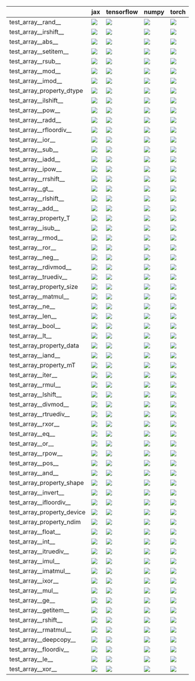 |                            | jax                                                                                                                                                                                    | tensorflow                                                                                                                                                                             | numpy                                                                                                                                                                                  | torch                                                                                                                                                                                  |
|:---------------------------|:---------------------------------------------------------------------------------------------------------------------------------------------------------------------------------------|:---------------------------------------------------------------------------------------------------------------------------------------------------------------------------------------|:---------------------------------------------------------------------------------------------------------------------------------------------------------------------------------------|:---------------------------------------------------------------------------------------------------------------------------------------------------------------------------------------|
| test_array__rand__         | <a href="https://github.com/unifyai/ivy/actions/runs/4001787575/jobs/6868383060" rel="noopener noreferrer" target="_blank"><img src=https://img.shields.io/badge/-success-success></a> | <a href="https://github.com/unifyai/ivy/actions/runs/4001787575/jobs/6868383060" rel="noopener noreferrer" target="_blank"><img src=https://img.shields.io/badge/-success-success></a> | <a href="https://github.com/unifyai/ivy/actions/runs/4001787575/jobs/6868383060" rel="noopener noreferrer" target="_blank"><img src=https://img.shields.io/badge/-success-success></a> | <a href="https://github.com/unifyai/ivy/actions/runs/4001787575/jobs/6868383060" rel="noopener noreferrer" target="_blank"><img src=https://img.shields.io/badge/-success-success></a> |
| test_array__irshift__      | <a href="https://github.com/unifyai/ivy/actions/runs/4001368568/jobs/6867526599" rel="noopener noreferrer" target="_blank"><img src=https://img.shields.io/badge/-success-success></a> | <a href="https://github.com/unifyai/ivy/actions/runs/4001368568/jobs/6867526599" rel="noopener noreferrer" target="_blank"><img src=https://img.shields.io/badge/-success-success></a> | <a href="https://github.com/unifyai/ivy/actions/runs/4001368568/jobs/6867526599" rel="noopener noreferrer" target="_blank"><img src=https://img.shields.io/badge/-success-success></a> | <a href="https://github.com/unifyai/ivy/actions/runs/4001368568/jobs/6867526599" rel="noopener noreferrer" target="_blank"><img src=https://img.shields.io/badge/-success-success></a> |
| test_array__abs__          | <a href="https://github.com/unifyai/ivy/actions/runs/4001368568/jobs/6867526599" rel="noopener noreferrer" target="_blank"><img src=https://img.shields.io/badge/-success-success></a> | <a href="https://github.com/unifyai/ivy/actions/runs/4001368568/jobs/6867526599" rel="noopener noreferrer" target="_blank"><img src=https://img.shields.io/badge/-success-success></a> | <a href="https://github.com/unifyai/ivy/actions/runs/4001368568/jobs/6867526599" rel="noopener noreferrer" target="_blank"><img src=https://img.shields.io/badge/-success-success></a> | <a href="https://github.com/unifyai/ivy/actions/runs/4064427819/jobs/6997868596" rel="noopener noreferrer" target="_blank"><img src=https://img.shields.io/badge/-success-success></a> |
| test_array__setitem__      | <a href="https://github.com/unifyai/ivy/actions/runs/4082329735/jobs/7036591704" rel="noopener noreferrer" target="_blank"><img src=https://img.shields.io/badge/-success-success></a> | <a href="https://github.com/unifyai/ivy/actions/runs/4001787575/jobs/6868383060" rel="noopener noreferrer" target="_blank"><img src=https://img.shields.io/badge/-success-success></a> | <a href="https://github.com/unifyai/ivy/actions/runs/4001787575/jobs/6868383060" rel="noopener noreferrer" target="_blank"><img src=https://img.shields.io/badge/-success-success></a> | <a href="null" rel="noopener noreferrer" target="_blank"><img src=https://img.shields.io/badge/-success-success></a>                                                                   |
| test_array__rsub__         | <a href="https://github.com/unifyai/ivy/actions/runs/4001787575/jobs/6868383060" rel="noopener noreferrer" target="_blank"><img src=https://img.shields.io/badge/-success-success></a> | <a href="https://github.com/unifyai/ivy/actions/runs/4064427819/jobs/6997864747" rel="noopener noreferrer" target="_blank"><img src=https://img.shields.io/badge/-success-success></a> | <a href="https://github.com/unifyai/ivy/actions/runs/4064427819/jobs/6997886765" rel="noopener noreferrer" target="_blank"><img src=https://img.shields.io/badge/-success-success></a> | <a href="https://github.com/unifyai/ivy/actions/runs/4001787575/jobs/6868383060" rel="noopener noreferrer" target="_blank"><img src=https://img.shields.io/badge/-success-success></a> |
| test_array__mod__          | <a href="https://github.com/unifyai/ivy/actions/runs/4001787575/jobs/6868383060" rel="noopener noreferrer" target="_blank"><img src=https://img.shields.io/badge/-success-success></a> | <a href="https://github.com/unifyai/ivy/actions/runs/4001787575/jobs/6868383060" rel="noopener noreferrer" target="_blank"><img src=https://img.shields.io/badge/-success-success></a> | <a href="https://github.com/unifyai/ivy/actions/runs/4001787575/jobs/6868383060" rel="noopener noreferrer" target="_blank"><img src=https://img.shields.io/badge/-success-success></a> | <a href="https://github.com/unifyai/ivy/actions/runs/4001787575/jobs/6868383060" rel="noopener noreferrer" target="_blank"><img src=https://img.shields.io/badge/-success-success></a> |
| test_array__imod__         | <a href="https://github.com/unifyai/ivy/actions/runs/4001368568/jobs/6867526599" rel="noopener noreferrer" target="_blank"><img src=https://img.shields.io/badge/-success-success></a> | <a href="https://github.com/unifyai/ivy/actions/runs/4001368568/jobs/6867526599" rel="noopener noreferrer" target="_blank"><img src=https://img.shields.io/badge/-success-success></a> | <a href="https://github.com/unifyai/ivy/actions/runs/4001368568/jobs/6867526599" rel="noopener noreferrer" target="_blank"><img src=https://img.shields.io/badge/-success-success></a> | <a href="https://github.com/unifyai/ivy/actions/runs/4001368568/jobs/6867526599" rel="noopener noreferrer" target="_blank"><img src=https://img.shields.io/badge/-success-success></a> |
| test_array_property_dtype  | <a href="https://github.com/unifyai/ivy/actions/runs/4001787575/jobs/6868383060" rel="noopener noreferrer" target="_blank"><img src=https://img.shields.io/badge/-success-success></a> | <a href="https://github.com/unifyai/ivy/actions/runs/4001787575/jobs/6868383060" rel="noopener noreferrer" target="_blank"><img src=https://img.shields.io/badge/-success-success></a> | <a href="https://github.com/unifyai/ivy/actions/runs/4001787575/jobs/6868383060" rel="noopener noreferrer" target="_blank"><img src=https://img.shields.io/badge/-success-success></a> | <a href="https://github.com/unifyai/ivy/actions/runs/4001787575/jobs/6868383060" rel="noopener noreferrer" target="_blank"><img src=https://img.shields.io/badge/-success-success></a> |
| test_array__ilshift__      | <a href="https://github.com/unifyai/ivy/actions/runs/4001368568/jobs/6867526599" rel="noopener noreferrer" target="_blank"><img src=https://img.shields.io/badge/-success-success></a> | <a href="https://github.com/unifyai/ivy/actions/runs/4064427819/jobs/6997886765" rel="noopener noreferrer" target="_blank"><img src=https://img.shields.io/badge/-success-success></a> | <a href="https://github.com/unifyai/ivy/actions/runs/4001368568/jobs/6867526599" rel="noopener noreferrer" target="_blank"><img src=https://img.shields.io/badge/-success-success></a> | <a href="https://github.com/unifyai/ivy/actions/runs/4001368568/jobs/6867526599" rel="noopener noreferrer" target="_blank"><img src=https://img.shields.io/badge/-success-success></a> |
| test_array__pow__          | <a href="https://github.com/unifyai/ivy/actions/runs/4001787575/jobs/6868383060" rel="noopener noreferrer" target="_blank"><img src=https://img.shields.io/badge/-success-success></a> | <a href="https://github.com/unifyai/ivy/actions/runs/4001787575/jobs/6868383060" rel="noopener noreferrer" target="_blank"><img src=https://img.shields.io/badge/-success-success></a> | <a href="https://github.com/unifyai/ivy/actions/runs/4001787575/jobs/6868383060" rel="noopener noreferrer" target="_blank"><img src=https://img.shields.io/badge/-success-success></a> | <a href="https://github.com/unifyai/ivy/actions/runs/4001787575/jobs/6868383060" rel="noopener noreferrer" target="_blank"><img src=https://img.shields.io/badge/-success-success></a> |
| test_array__radd__         | <a href="https://github.com/unifyai/ivy/actions/runs/4001787575/jobs/6868383060" rel="noopener noreferrer" target="_blank"><img src=https://img.shields.io/badge/-success-success></a> | <a href="https://github.com/unifyai/ivy/actions/runs/4001787575/jobs/6868383060" rel="noopener noreferrer" target="_blank"><img src=https://img.shields.io/badge/-success-success></a> | <a href="https://github.com/unifyai/ivy/actions/runs/4001787575/jobs/6868383060" rel="noopener noreferrer" target="_blank"><img src=https://img.shields.io/badge/-success-success></a> | <a href="https://github.com/unifyai/ivy/actions/runs/4064427819/jobs/6997875474" rel="noopener noreferrer" target="_blank"><img src=https://img.shields.io/badge/-success-success></a> |
| test_array__rfloordiv__    | <a href="https://github.com/unifyai/ivy/actions/runs/4001787575/jobs/6868383060" rel="noopener noreferrer" target="_blank"><img src=https://img.shields.io/badge/-success-success></a> | <a href="https://github.com/unifyai/ivy/actions/runs/4001787575/jobs/6868383060" rel="noopener noreferrer" target="_blank"><img src=https://img.shields.io/badge/-success-success></a> | <a href="https://github.com/unifyai/ivy/actions/runs/4084921812/jobs/7042247634" rel="noopener noreferrer" target="_blank"><img src=https://img.shields.io/badge/-success-success></a> | <a href="https://github.com/unifyai/ivy/actions/runs/4001787575/jobs/6868383060" rel="noopener noreferrer" target="_blank"><img src=https://img.shields.io/badge/-success-success></a> |
| test_array__ior__          | <a href="https://github.com/unifyai/ivy/actions/runs/4001368568/jobs/6867526599" rel="noopener noreferrer" target="_blank"><img src=https://img.shields.io/badge/-success-success></a> | <a href="https://github.com/unifyai/ivy/actions/runs/4001368568/jobs/6867526599" rel="noopener noreferrer" target="_blank"><img src=https://img.shields.io/badge/-success-success></a> | <a href="https://github.com/unifyai/ivy/actions/runs/4001368568/jobs/6867526599" rel="noopener noreferrer" target="_blank"><img src=https://img.shields.io/badge/-success-success></a> | <a href="https://github.com/unifyai/ivy/actions/runs/4001368568/jobs/6867526599" rel="noopener noreferrer" target="_blank"><img src=https://img.shields.io/badge/-success-success></a> |
| test_array__sub__          | <a href="https://github.com/unifyai/ivy/actions/runs/4001787575/jobs/6868383060" rel="noopener noreferrer" target="_blank"><img src=https://img.shields.io/badge/-success-success></a> | <a href="https://github.com/unifyai/ivy/actions/runs/4001787575/jobs/6868383060" rel="noopener noreferrer" target="_blank"><img src=https://img.shields.io/badge/-success-success></a> | <a href="https://github.com/unifyai/ivy/actions/runs/4001787575/jobs/6868383060" rel="noopener noreferrer" target="_blank"><img src=https://img.shields.io/badge/-success-success></a> | <a href="https://github.com/unifyai/ivy/actions/runs/4001787575/jobs/6868383060" rel="noopener noreferrer" target="_blank"><img src=https://img.shields.io/badge/-success-success></a> |
| test_array__iadd__         | <a href="https://github.com/unifyai/ivy/actions/runs/4001368568/jobs/6867526599" rel="noopener noreferrer" target="_blank"><img src=https://img.shields.io/badge/-success-success></a> | <a href="https://github.com/unifyai/ivy/actions/runs/4001368568/jobs/6867526599" rel="noopener noreferrer" target="_blank"><img src=https://img.shields.io/badge/-success-success></a> | <a href="https://github.com/unifyai/ivy/actions/runs/4064427819/jobs/6997887217" rel="noopener noreferrer" target="_blank"><img src=https://img.shields.io/badge/-success-success></a> | <a href="https://github.com/unifyai/ivy/actions/runs/4001368568/jobs/6867526599" rel="noopener noreferrer" target="_blank"><img src=https://img.shields.io/badge/-success-success></a> |
| test_array__ipow__         | <a href="https://github.com/unifyai/ivy/actions/runs/4001368568/jobs/6867526599" rel="noopener noreferrer" target="_blank"><img src=https://img.shields.io/badge/-success-success></a> | <a href="https://github.com/unifyai/ivy/actions/runs/4001368568/jobs/6867526599" rel="noopener noreferrer" target="_blank"><img src=https://img.shields.io/badge/-success-success></a> | <a href="https://github.com/unifyai/ivy/actions/runs/4001368568/jobs/6867526599" rel="noopener noreferrer" target="_blank"><img src=https://img.shields.io/badge/-success-success></a> | <a href="https://github.com/unifyai/ivy/actions/runs/4001368568/jobs/6867526599" rel="noopener noreferrer" target="_blank"><img src=https://img.shields.io/badge/-success-success></a> |
| test_array__rrshift__      | <a href="https://github.com/unifyai/ivy/actions/runs/4001787575/jobs/6868383060" rel="noopener noreferrer" target="_blank"><img src=https://img.shields.io/badge/-success-success></a> | <a href="https://github.com/unifyai/ivy/actions/runs/4001787575/jobs/6868383060" rel="noopener noreferrer" target="_blank"><img src=https://img.shields.io/badge/-success-success></a> | <a href="https://github.com/unifyai/ivy/actions/runs/4001787575/jobs/6868383060" rel="noopener noreferrer" target="_blank"><img src=https://img.shields.io/badge/-success-success></a> | <a href="https://github.com/unifyai/ivy/actions/runs/4001787575/jobs/6868383060" rel="noopener noreferrer" target="_blank"><img src=https://img.shields.io/badge/-success-success></a> |
| test_array__gt__           | <a href="https://github.com/unifyai/ivy/actions/runs/4001368568/jobs/6867526599" rel="noopener noreferrer" target="_blank"><img src=https://img.shields.io/badge/-success-success></a> | <a href="https://github.com/unifyai/ivy/actions/runs/4001368568/jobs/6867526599" rel="noopener noreferrer" target="_blank"><img src=https://img.shields.io/badge/-success-success></a> | <a href="https://github.com/unifyai/ivy/actions/runs/4001368568/jobs/6867526599" rel="noopener noreferrer" target="_blank"><img src=https://img.shields.io/badge/-success-success></a> | <a href="https://github.com/unifyai/ivy/actions/runs/4001368568/jobs/6867526599" rel="noopener noreferrer" target="_blank"><img src=https://img.shields.io/badge/-success-success></a> |
| test_array__rlshift__      | <a href="https://github.com/unifyai/ivy/actions/runs/4064427819/jobs/6997864747" rel="noopener noreferrer" target="_blank"><img src=https://img.shields.io/badge/-success-success></a> | <a href="https://github.com/unifyai/ivy/actions/runs/4001787575/jobs/6868383060" rel="noopener noreferrer" target="_blank"><img src=https://img.shields.io/badge/-success-success></a> | <a href="https://github.com/unifyai/ivy/actions/runs/4001787575/jobs/6868383060" rel="noopener noreferrer" target="_blank"><img src=https://img.shields.io/badge/-success-success></a> | <a href="https://github.com/unifyai/ivy/actions/runs/4001787575/jobs/6868383060" rel="noopener noreferrer" target="_blank"><img src=https://img.shields.io/badge/-success-success></a> |
| test_array__add__          | <a href="https://github.com/unifyai/ivy/actions/runs/4001368568/jobs/6867526599" rel="noopener noreferrer" target="_blank"><img src=https://img.shields.io/badge/-success-success></a> | <a href="https://github.com/unifyai/ivy/actions/runs/4064427819/jobs/6997868596" rel="noopener noreferrer" target="_blank"><img src=https://img.shields.io/badge/-success-success></a> | <a href="https://github.com/unifyai/ivy/actions/runs/4001368568/jobs/6867526599" rel="noopener noreferrer" target="_blank"><img src=https://img.shields.io/badge/-success-success></a> | <a href="https://github.com/unifyai/ivy/actions/runs/4001368568/jobs/6867526599" rel="noopener noreferrer" target="_blank"><img src=https://img.shields.io/badge/-success-success></a> |
| test_array_property_T      | <a href="https://github.com/unifyai/ivy/actions/runs/4085755865/jobs/7044172387" rel="noopener noreferrer" target="_blank"><img src=https://img.shields.io/badge/-success-success></a> | <a href="https://github.com/unifyai/ivy/actions/runs/4001787575/jobs/6868383060" rel="noopener noreferrer" target="_blank"><img src=https://img.shields.io/badge/-success-success></a> | <a href="https://github.com/unifyai/ivy/actions/runs/4085755865/jobs/7044186902" rel="noopener noreferrer" target="_blank"><img src=https://img.shields.io/badge/-success-success></a> | <a href="https://github.com/unifyai/ivy/actions/runs/4001787575/jobs/6868383060" rel="noopener noreferrer" target="_blank"><img src=https://img.shields.io/badge/-success-success></a> |
| test_array__isub__         | <a href="https://github.com/unifyai/ivy/actions/runs/4064427819/jobs/6997875474" rel="noopener noreferrer" target="_blank"><img src=https://img.shields.io/badge/-success-success></a> | <a href="https://github.com/unifyai/ivy/actions/runs/4001368568/jobs/6867526599" rel="noopener noreferrer" target="_blank"><img src=https://img.shields.io/badge/-success-success></a> | <a href="https://github.com/unifyai/ivy/actions/runs/4001368568/jobs/6867526599" rel="noopener noreferrer" target="_blank"><img src=https://img.shields.io/badge/-success-success></a> | <a href="https://github.com/unifyai/ivy/actions/runs/4064427819/jobs/6997875474" rel="noopener noreferrer" target="_blank"><img src=https://img.shields.io/badge/-success-success></a> |
| test_array__rmod__         | <a href="https://github.com/unifyai/ivy/actions/runs/4001787575/jobs/6868383060" rel="noopener noreferrer" target="_blank"><img src=https://img.shields.io/badge/-success-success></a> | <a href="https://github.com/unifyai/ivy/actions/runs/4001787575/jobs/6868383060" rel="noopener noreferrer" target="_blank"><img src=https://img.shields.io/badge/-success-success></a> | <a href="https://github.com/unifyai/ivy/actions/runs/4001787575/jobs/6868383060" rel="noopener noreferrer" target="_blank"><img src=https://img.shields.io/badge/-success-success></a> | <a href="https://github.com/unifyai/ivy/actions/runs/4001787575/jobs/6868383060" rel="noopener noreferrer" target="_blank"><img src=https://img.shields.io/badge/-success-success></a> |
| test_array__ror__          | <a href="https://github.com/unifyai/ivy/actions/runs/4001787575/jobs/6868383060" rel="noopener noreferrer" target="_blank"><img src=https://img.shields.io/badge/-success-success></a> | <a href="https://github.com/unifyai/ivy/actions/runs/4001787575/jobs/6868383060" rel="noopener noreferrer" target="_blank"><img src=https://img.shields.io/badge/-success-success></a> | <a href="https://github.com/unifyai/ivy/actions/runs/4001787575/jobs/6868383060" rel="noopener noreferrer" target="_blank"><img src=https://img.shields.io/badge/-success-success></a> | <a href="https://github.com/unifyai/ivy/actions/runs/4064427819/jobs/6997886765" rel="noopener noreferrer" target="_blank"><img src=https://img.shields.io/badge/-success-success></a> |
| test_array__neg__          | <a href="null" rel="noopener noreferrer" target="_blank"><img src=https://img.shields.io/badge/-success-success></a>                                                                   | <a href="https://github.com/unifyai/ivy/actions/runs/4001787575/jobs/6868383060" rel="noopener noreferrer" target="_blank"><img src=https://img.shields.io/badge/-success-success></a> | <a href="https://github.com/unifyai/ivy/actions/runs/4001787575/jobs/6868383060" rel="noopener noreferrer" target="_blank"><img src=https://img.shields.io/badge/-success-success></a> | <a href="https://github.com/unifyai/ivy/actions/runs/4064427819/jobs/6997868596" rel="noopener noreferrer" target="_blank"><img src=https://img.shields.io/badge/-success-success></a> |
| test_array__rdivmod__      | <a href="https://github.com/unifyai/ivy/actions/runs/4001787575/jobs/6868383060" rel="noopener noreferrer" target="_blank"><img src=https://img.shields.io/badge/-success-success></a> | <a href="https://github.com/unifyai/ivy/actions/runs/4001787575/jobs/6868383060" rel="noopener noreferrer" target="_blank"><img src=https://img.shields.io/badge/-success-success></a> | <a href="https://github.com/unifyai/ivy/actions/runs/4001787575/jobs/6868383060" rel="noopener noreferrer" target="_blank"><img src=https://img.shields.io/badge/-success-success></a> | <a href="https://github.com/unifyai/ivy/actions/runs/4001787575/jobs/6868383060" rel="noopener noreferrer" target="_blank"><img src=https://img.shields.io/badge/-success-success></a> |
| test_array__truediv__      | <a href="https://github.com/unifyai/ivy/actions/runs/4001787575/jobs/6868383060" rel="noopener noreferrer" target="_blank"><img src=https://img.shields.io/badge/-success-success></a> | <a href="https://github.com/unifyai/ivy/actions/runs/4064427819/jobs/6997864747" rel="noopener noreferrer" target="_blank"><img src=https://img.shields.io/badge/-success-success></a> | <a href="https://github.com/unifyai/ivy/actions/runs/4001787575/jobs/6868383060" rel="noopener noreferrer" target="_blank"><img src=https://img.shields.io/badge/-success-success></a> | <a href="https://github.com/unifyai/ivy/actions/runs/4001787575/jobs/6868383060" rel="noopener noreferrer" target="_blank"><img src=https://img.shields.io/badge/-success-success></a> |
| test_array_property_size   | <a href="https://github.com/unifyai/ivy/actions/runs/4001787575/jobs/6868383060" rel="noopener noreferrer" target="_blank"><img src=https://img.shields.io/badge/-success-success></a> | <a href="https://github.com/unifyai/ivy/actions/runs/4001787575/jobs/6868383060" rel="noopener noreferrer" target="_blank"><img src=https://img.shields.io/badge/-success-success></a> | <a href="https://github.com/unifyai/ivy/actions/runs/4001787575/jobs/6868383060" rel="noopener noreferrer" target="_blank"><img src=https://img.shields.io/badge/-success-success></a> | <a href="https://github.com/unifyai/ivy/actions/runs/4001787575/jobs/6868383060" rel="noopener noreferrer" target="_blank"><img src=https://img.shields.io/badge/-success-success></a> |
| test_array__matmul__       | <a href="https://github.com/unifyai/ivy/actions/runs/4001368568/jobs/6867526599" rel="noopener noreferrer" target="_blank"><img src=https://img.shields.io/badge/-success-success></a> | <a href="https://github.com/unifyai/ivy/actions/runs/4001787575/jobs/6868383060" rel="noopener noreferrer" target="_blank"><img src=https://img.shields.io/badge/-success-success></a> | <a href="https://github.com/unifyai/ivy/actions/runs/4001368568/jobs/6867526599" rel="noopener noreferrer" target="_blank"><img src=https://img.shields.io/badge/-success-success></a> | <a href="https://github.com/unifyai/ivy/actions/runs/4001787575/jobs/6868383060" rel="noopener noreferrer" target="_blank"><img src=https://img.shields.io/badge/-success-success></a> |
| test_array__ne__           | <a href="https://github.com/unifyai/ivy/actions/runs/4001787575/jobs/6868383060" rel="noopener noreferrer" target="_blank"><img src=https://img.shields.io/badge/-success-success></a> | <a href="https://github.com/unifyai/ivy/actions/runs/4001787575/jobs/6868383060" rel="noopener noreferrer" target="_blank"><img src=https://img.shields.io/badge/-success-success></a> | <a href="https://github.com/unifyai/ivy/actions/runs/4001787575/jobs/6868383060" rel="noopener noreferrer" target="_blank"><img src=https://img.shields.io/badge/-success-success></a> | <a href="https://github.com/unifyai/ivy/actions/runs/4001787575/jobs/6868383060" rel="noopener noreferrer" target="_blank"><img src=https://img.shields.io/badge/-success-success></a> |
| test_array__len__          | <a href="https://github.com/unifyai/ivy/actions/runs/4001368568/jobs/6867526599" rel="noopener noreferrer" target="_blank"><img src=https://img.shields.io/badge/-success-success></a> | <a href="https://github.com/unifyai/ivy/actions/runs/4001368568/jobs/6867526599" rel="noopener noreferrer" target="_blank"><img src=https://img.shields.io/badge/-success-success></a> | <a href="https://github.com/unifyai/ivy/actions/runs/4001368568/jobs/6867526599" rel="noopener noreferrer" target="_blank"><img src=https://img.shields.io/badge/-success-success></a> | <a href="https://github.com/unifyai/ivy/actions/runs/4001368568/jobs/6867526599" rel="noopener noreferrer" target="_blank"><img src=https://img.shields.io/badge/-success-success></a> |
| test_array__bool__         | <a href="https://github.com/unifyai/ivy/actions/runs/4001368568/jobs/6867526599" rel="noopener noreferrer" target="_blank"><img src=https://img.shields.io/badge/-success-success></a> | <a href="https://github.com/unifyai/ivy/actions/runs/4001368568/jobs/6867526599" rel="noopener noreferrer" target="_blank"><img src=https://img.shields.io/badge/-success-success></a> | <a href="https://github.com/unifyai/ivy/actions/runs/4001368568/jobs/6867526599" rel="noopener noreferrer" target="_blank"><img src=https://img.shields.io/badge/-success-success></a> | <a href="https://github.com/unifyai/ivy/actions/runs/4001368568/jobs/6867526599" rel="noopener noreferrer" target="_blank"><img src=https://img.shields.io/badge/-success-success></a> |
| test_array__lt__           | <a href="https://github.com/unifyai/ivy/actions/runs/4001368568/jobs/6867526599" rel="noopener noreferrer" target="_blank"><img src=https://img.shields.io/badge/-success-success></a> | <a href="https://github.com/unifyai/ivy/actions/runs/4001368568/jobs/6867526599" rel="noopener noreferrer" target="_blank"><img src=https://img.shields.io/badge/-success-success></a> | <a href="https://github.com/unifyai/ivy/actions/runs/4001368568/jobs/6867526599" rel="noopener noreferrer" target="_blank"><img src=https://img.shields.io/badge/-success-success></a> | <a href="https://github.com/unifyai/ivy/actions/runs/4001368568/jobs/6867526599" rel="noopener noreferrer" target="_blank"><img src=https://img.shields.io/badge/-success-success></a> |
| test_array_property_data   | <a href="https://github.com/unifyai/ivy/actions/runs/4001787575/jobs/6868383060" rel="noopener noreferrer" target="_blank"><img src=https://img.shields.io/badge/-success-success></a> | <a href="https://github.com/unifyai/ivy/actions/runs/4001787575/jobs/6868383060" rel="noopener noreferrer" target="_blank"><img src=https://img.shields.io/badge/-success-success></a> | <a href="https://github.com/unifyai/ivy/actions/runs/4001787575/jobs/6868383060" rel="noopener noreferrer" target="_blank"><img src=https://img.shields.io/badge/-success-success></a> | <a href="https://github.com/unifyai/ivy/actions/runs/4001787575/jobs/6868383060" rel="noopener noreferrer" target="_blank"><img src=https://img.shields.io/badge/-success-success></a> |
| test_array__iand__         | <a href="https://github.com/unifyai/ivy/actions/runs/4001368568/jobs/6867526599" rel="noopener noreferrer" target="_blank"><img src=https://img.shields.io/badge/-success-success></a> | <a href="https://github.com/unifyai/ivy/actions/runs/4001368568/jobs/6867526599" rel="noopener noreferrer" target="_blank"><img src=https://img.shields.io/badge/-success-success></a> | <a href="https://github.com/unifyai/ivy/actions/runs/4064427819/jobs/6997875474" rel="noopener noreferrer" target="_blank"><img src=https://img.shields.io/badge/-success-success></a> | <a href="https://github.com/unifyai/ivy/actions/runs/4001368568/jobs/6867526599" rel="noopener noreferrer" target="_blank"><img src=https://img.shields.io/badge/-success-success></a> |
| test_array_property_mT     | <a href="https://github.com/unifyai/ivy/actions/runs/4085755865/jobs/7044184797" rel="noopener noreferrer" target="_blank"><img src=https://img.shields.io/badge/-success-success></a> | <a href="https://github.com/unifyai/ivy/actions/runs/4001787575/jobs/6868383060" rel="noopener noreferrer" target="_blank"><img src=https://img.shields.io/badge/-success-success></a> | <a href="https://github.com/unifyai/ivy/actions/runs/4085755865/jobs/7044173661" rel="noopener noreferrer" target="_blank"><img src=https://img.shields.io/badge/-success-success></a> | <a href="https://github.com/unifyai/ivy/actions/runs/4001787575/jobs/6868383060" rel="noopener noreferrer" target="_blank"><img src=https://img.shields.io/badge/-success-success></a> |
| test_array__iter__         | <a href="https://github.com/unifyai/ivy/actions/runs/4065200713/jobs/6999638100" rel="noopener noreferrer" target="_blank"><img src=https://img.shields.io/badge/-success-success></a> | <a href="https://github.com/unifyai/ivy/actions/runs/4065200713/jobs/6999640291" rel="noopener noreferrer" target="_blank"><img src=https://img.shields.io/badge/-success-success></a> | <a href="https://github.com/unifyai/ivy/actions/runs/4065200713/jobs/6999617353" rel="noopener noreferrer" target="_blank"><img src=https://img.shields.io/badge/-success-success></a> | <a href="https://github.com/unifyai/ivy/actions/runs/4065200713/jobs/6999617353" rel="noopener noreferrer" target="_blank"><img src=https://img.shields.io/badge/-success-success></a> |
| test_array__rmul__         | <a href="https://github.com/unifyai/ivy/actions/runs/4001787575/jobs/6868383060" rel="noopener noreferrer" target="_blank"><img src=https://img.shields.io/badge/-success-success></a> | <a href="https://github.com/unifyai/ivy/actions/runs/4001787575/jobs/6868383060" rel="noopener noreferrer" target="_blank"><img src=https://img.shields.io/badge/-success-success></a> | <a href="https://github.com/unifyai/ivy/actions/runs/4001787575/jobs/6868383060" rel="noopener noreferrer" target="_blank"><img src=https://img.shields.io/badge/-success-success></a> | <a href="https://github.com/unifyai/ivy/actions/runs/4064427819/jobs/6997886765" rel="noopener noreferrer" target="_blank"><img src=https://img.shields.io/badge/-success-success></a> |
| test_array__lshift__       | <a href="https://github.com/unifyai/ivy/actions/runs/4001368568/jobs/6867526599" rel="noopener noreferrer" target="_blank"><img src=https://img.shields.io/badge/-success-success></a> | <a href="https://github.com/unifyai/ivy/actions/runs/4001368568/jobs/6867526599" rel="noopener noreferrer" target="_blank"><img src=https://img.shields.io/badge/-success-success></a> | <a href="https://github.com/unifyai/ivy/actions/runs/4001368568/jobs/6867526599" rel="noopener noreferrer" target="_blank"><img src=https://img.shields.io/badge/-success-success></a> | <a href="null" rel="noopener noreferrer" target="_blank"><img src=https://img.shields.io/badge/-success-success></a>                                                                   |
| test_array__divmod__       | <a href="https://github.com/unifyai/ivy/actions/runs/4001368568/jobs/6867526599" rel="noopener noreferrer" target="_blank"><img src=https://img.shields.io/badge/-success-success></a> | <a href="https://github.com/unifyai/ivy/actions/runs/4064427819/jobs/6997885955" rel="noopener noreferrer" target="_blank"><img src=https://img.shields.io/badge/-success-success></a> | <a href="https://github.com/unifyai/ivy/actions/runs/4064427819/jobs/6997875474" rel="noopener noreferrer" target="_blank"><img src=https://img.shields.io/badge/-success-success></a> | <a href="https://github.com/unifyai/ivy/actions/runs/4001368568/jobs/6867526599" rel="noopener noreferrer" target="_blank"><img src=https://img.shields.io/badge/-success-success></a> |
| test_array__rtruediv__     | <a href="https://github.com/unifyai/ivy/actions/runs/4001787575/jobs/6868383060" rel="noopener noreferrer" target="_blank"><img src=https://img.shields.io/badge/-success-success></a> | <a href="https://github.com/unifyai/ivy/actions/runs/4001787575/jobs/6868383060" rel="noopener noreferrer" target="_blank"><img src=https://img.shields.io/badge/-success-success></a> | <a href="https://github.com/unifyai/ivy/actions/runs/4001787575/jobs/6868383060" rel="noopener noreferrer" target="_blank"><img src=https://img.shields.io/badge/-success-success></a> | <a href="https://github.com/unifyai/ivy/actions/runs/4001787575/jobs/6868383060" rel="noopener noreferrer" target="_blank"><img src=https://img.shields.io/badge/-success-success></a> |
| test_array__rxor__         | <a href="https://github.com/unifyai/ivy/actions/runs/4001787575/jobs/6868383060" rel="noopener noreferrer" target="_blank"><img src=https://img.shields.io/badge/-success-success></a> | <a href="https://github.com/unifyai/ivy/actions/runs/4001787575/jobs/6868383060" rel="noopener noreferrer" target="_blank"><img src=https://img.shields.io/badge/-success-success></a> | <a href="https://github.com/unifyai/ivy/actions/runs/4001787575/jobs/6868383060" rel="noopener noreferrer" target="_blank"><img src=https://img.shields.io/badge/-success-success></a> | <a href="https://github.com/unifyai/ivy/actions/runs/4001787575/jobs/6868383060" rel="noopener noreferrer" target="_blank"><img src=https://img.shields.io/badge/-success-success></a> |
| test_array__eq__           | <a href="https://github.com/unifyai/ivy/actions/runs/4001368568/jobs/6867526599" rel="noopener noreferrer" target="_blank"><img src=https://img.shields.io/badge/-success-success></a> | <a href="https://github.com/unifyai/ivy/actions/runs/4001368568/jobs/6867526599" rel="noopener noreferrer" target="_blank"><img src=https://img.shields.io/badge/-success-success></a> | <a href="https://github.com/unifyai/ivy/actions/runs/4001368568/jobs/6867526599" rel="noopener noreferrer" target="_blank"><img src=https://img.shields.io/badge/-success-success></a> | <a href="https://github.com/unifyai/ivy/actions/runs/4001368568/jobs/6867526599" rel="noopener noreferrer" target="_blank"><img src=https://img.shields.io/badge/-success-success></a> |
| test_array__or__           | <a href="https://github.com/unifyai/ivy/actions/runs/4001787575/jobs/6868383060" rel="noopener noreferrer" target="_blank"><img src=https://img.shields.io/badge/-success-success></a> | <a href="null" rel="noopener noreferrer" target="_blank"><img src=https://img.shields.io/badge/-success-success></a>                                                                   | <a href="null" rel="noopener noreferrer" target="_blank"><img src=https://img.shields.io/badge/-success-success></a>                                                                   | <a href="https://github.com/unifyai/ivy/actions/runs/4001787575/jobs/6868383060" rel="noopener noreferrer" target="_blank"><img src=https://img.shields.io/badge/-success-success></a> |
| test_array__rpow__         | <a href="https://github.com/unifyai/ivy/actions/runs/4001787575/jobs/6868383060" rel="noopener noreferrer" target="_blank"><img src=https://img.shields.io/badge/-success-success></a> | <a href="https://github.com/unifyai/ivy/actions/runs/4064427819/jobs/6997875474" rel="noopener noreferrer" target="_blank"><img src=https://img.shields.io/badge/-success-success></a> | <a href="https://github.com/unifyai/ivy/actions/runs/4064427819/jobs/6997868596" rel="noopener noreferrer" target="_blank"><img src=https://img.shields.io/badge/-success-success></a> | <a href="https://github.com/unifyai/ivy/actions/runs/4001787575/jobs/6868383060" rel="noopener noreferrer" target="_blank"><img src=https://img.shields.io/badge/-success-success></a> |
| test_array__pos__          | <a href="https://github.com/unifyai/ivy/actions/runs/4001787575/jobs/6868383060" rel="noopener noreferrer" target="_blank"><img src=https://img.shields.io/badge/-success-success></a> | <a href="https://github.com/unifyai/ivy/actions/runs/4001787575/jobs/6868383060" rel="noopener noreferrer" target="_blank"><img src=https://img.shields.io/badge/-success-success></a> | <a href="https://github.com/unifyai/ivy/actions/runs/4001787575/jobs/6868383060" rel="noopener noreferrer" target="_blank"><img src=https://img.shields.io/badge/-success-success></a> | <a href="https://github.com/unifyai/ivy/actions/runs/4001787575/jobs/6868383060" rel="noopener noreferrer" target="_blank"><img src=https://img.shields.io/badge/-success-success></a> |
| test_array__and__          | <a href="https://github.com/unifyai/ivy/actions/runs/4001368568/jobs/6867526599" rel="noopener noreferrer" target="_blank"><img src=https://img.shields.io/badge/-success-success></a> | <a href="null" rel="noopener noreferrer" target="_blank"><img src=https://img.shields.io/badge/-success-success></a>                                                                   | <a href="https://github.com/unifyai/ivy/actions/runs/4001368568/jobs/6867526599" rel="noopener noreferrer" target="_blank"><img src=https://img.shields.io/badge/-success-success></a> | <a href="https://github.com/unifyai/ivy/actions/runs/4001368568/jobs/6867526599" rel="noopener noreferrer" target="_blank"><img src=https://img.shields.io/badge/-success-success></a> |
| test_array_property_shape  | <a href="https://github.com/unifyai/ivy/actions/runs/4001787575/jobs/6868383060" rel="noopener noreferrer" target="_blank"><img src=https://img.shields.io/badge/-success-success></a> | <a href="https://github.com/unifyai/ivy/actions/runs/4001787575/jobs/6868383060" rel="noopener noreferrer" target="_blank"><img src=https://img.shields.io/badge/-success-success></a> | <a href="https://github.com/unifyai/ivy/actions/runs/4001787575/jobs/6868383060" rel="noopener noreferrer" target="_blank"><img src=https://img.shields.io/badge/-success-success></a> | <a href="https://github.com/unifyai/ivy/actions/runs/4001787575/jobs/6868383060" rel="noopener noreferrer" target="_blank"><img src=https://img.shields.io/badge/-success-success></a> |
| test_array__invert__       | <a href="https://github.com/unifyai/ivy/actions/runs/4064427819/jobs/6997868596" rel="noopener noreferrer" target="_blank"><img src=https://img.shields.io/badge/-success-success></a> | <a href="https://github.com/unifyai/ivy/actions/runs/4001368568/jobs/6867526599" rel="noopener noreferrer" target="_blank"><img src=https://img.shields.io/badge/-success-success></a> | <a href="https://github.com/unifyai/ivy/actions/runs/4064427819/jobs/6997886765" rel="noopener noreferrer" target="_blank"><img src=https://img.shields.io/badge/-success-success></a> | <a href="https://github.com/unifyai/ivy/actions/runs/4001368568/jobs/6867526599" rel="noopener noreferrer" target="_blank"><img src=https://img.shields.io/badge/-success-success></a> |
| test_array__ifloordiv__    | <a href="https://github.com/unifyai/ivy/actions/runs/4001368568/jobs/6867526599" rel="noopener noreferrer" target="_blank"><img src=https://img.shields.io/badge/-success-success></a> | <a href="https://github.com/unifyai/ivy/actions/runs/4001368568/jobs/6867526599" rel="noopener noreferrer" target="_blank"><img src=https://img.shields.io/badge/-success-success></a> | <a href="https://github.com/unifyai/ivy/actions/runs/4001368568/jobs/6867526599" rel="noopener noreferrer" target="_blank"><img src=https://img.shields.io/badge/-success-success></a> | <a href="https://github.com/unifyai/ivy/actions/runs/4001368568/jobs/6867526599" rel="noopener noreferrer" target="_blank"><img src=https://img.shields.io/badge/-success-success></a> |
| test_array_property_device | <a href="https://github.com/unifyai/ivy/actions/runs/4001787575/jobs/6868383060" rel="noopener noreferrer" target="_blank"><img src=https://img.shields.io/badge/-success-success></a> | <a href="https://github.com/unifyai/ivy/actions/runs/4001787575/jobs/6868383060" rel="noopener noreferrer" target="_blank"><img src=https://img.shields.io/badge/-success-success></a> | <a href="https://github.com/unifyai/ivy/actions/runs/4001787575/jobs/6868383060" rel="noopener noreferrer" target="_blank"><img src=https://img.shields.io/badge/-success-success></a> | <a href="https://github.com/unifyai/ivy/actions/runs/4001787575/jobs/6868383060" rel="noopener noreferrer" target="_blank"><img src=https://img.shields.io/badge/-success-success></a> |
| test_array_property_ndim   | <a href="https://github.com/unifyai/ivy/actions/runs/4001787575/jobs/6868383060" rel="noopener noreferrer" target="_blank"><img src=https://img.shields.io/badge/-success-success></a> | <a href="https://github.com/unifyai/ivy/actions/runs/4001787575/jobs/6868383060" rel="noopener noreferrer" target="_blank"><img src=https://img.shields.io/badge/-success-success></a> | <a href="https://github.com/unifyai/ivy/actions/runs/4001787575/jobs/6868383060" rel="noopener noreferrer" target="_blank"><img src=https://img.shields.io/badge/-success-success></a> | <a href="https://github.com/unifyai/ivy/actions/runs/4001787575/jobs/6868383060" rel="noopener noreferrer" target="_blank"><img src=https://img.shields.io/badge/-success-success></a> |
| test_array__float__        | <a href="https://github.com/unifyai/ivy/actions/runs/4001368568/jobs/6867526599" rel="noopener noreferrer" target="_blank"><img src=https://img.shields.io/badge/-success-success></a> | <a href="https://github.com/unifyai/ivy/actions/runs/4064427819/jobs/6997875474" rel="noopener noreferrer" target="_blank"><img src=https://img.shields.io/badge/-success-success></a> | <a href="https://github.com/unifyai/ivy/actions/runs/4001368568/jobs/6867526599" rel="noopener noreferrer" target="_blank"><img src=https://img.shields.io/badge/-success-success></a> | <a href="https://github.com/unifyai/ivy/actions/runs/4001368568/jobs/6867526599" rel="noopener noreferrer" target="_blank"><img src=https://img.shields.io/badge/-success-success></a> |
| test_array__int__          | <a href="https://github.com/unifyai/ivy/actions/runs/4001368568/jobs/6867526599" rel="noopener noreferrer" target="_blank"><img src=https://img.shields.io/badge/-success-success></a> | <a href="https://github.com/unifyai/ivy/actions/runs/4001368568/jobs/6867526599" rel="noopener noreferrer" target="_blank"><img src=https://img.shields.io/badge/-success-success></a> | <a href="https://github.com/unifyai/ivy/actions/runs/4001368568/jobs/6867526599" rel="noopener noreferrer" target="_blank"><img src=https://img.shields.io/badge/-success-success></a> | <a href="https://github.com/unifyai/ivy/actions/runs/4001368568/jobs/6867526599" rel="noopener noreferrer" target="_blank"><img src=https://img.shields.io/badge/-success-success></a> |
| test_array__itruediv__     | <a href="https://github.com/unifyai/ivy/actions/runs/4084921812/jobs/7042242541" rel="noopener noreferrer" target="_blank"><img src=https://img.shields.io/badge/-success-success></a> | <a href="https://github.com/unifyai/ivy/actions/runs/4084921812/jobs/7042252172" rel="noopener noreferrer" target="_blank"><img src=https://img.shields.io/badge/-success-success></a> | <a href="https://github.com/unifyai/ivy/actions/runs/4001368568/jobs/6867526599" rel="noopener noreferrer" target="_blank"><img src=https://img.shields.io/badge/-success-success></a> | <a href="https://github.com/unifyai/ivy/actions/runs/4084921812/jobs/7042238023" rel="noopener noreferrer" target="_blank"><img src=https://img.shields.io/badge/-success-success></a> |
| test_array__imul__         | <a href="https://github.com/unifyai/ivy/actions/runs/4001368568/jobs/6867526599" rel="noopener noreferrer" target="_blank"><img src=https://img.shields.io/badge/-success-success></a> | <a href="https://github.com/unifyai/ivy/actions/runs/4001368568/jobs/6867526599" rel="noopener noreferrer" target="_blank"><img src=https://img.shields.io/badge/-success-success></a> | <a href="https://github.com/unifyai/ivy/actions/runs/4001368568/jobs/6867526599" rel="noopener noreferrer" target="_blank"><img src=https://img.shields.io/badge/-success-success></a> | <a href="https://github.com/unifyai/ivy/actions/runs/4001368568/jobs/6867526599" rel="noopener noreferrer" target="_blank"><img src=https://img.shields.io/badge/-success-success></a> |
| test_array__imatmul__      | <a href="https://github.com/unifyai/ivy/actions/runs/4001368568/jobs/6867526599" rel="noopener noreferrer" target="_blank"><img src=https://img.shields.io/badge/-success-success></a> | <a href="https://github.com/unifyai/ivy/actions/runs/4001368568/jobs/6867526599" rel="noopener noreferrer" target="_blank"><img src=https://img.shields.io/badge/-success-success></a> | <a href="https://github.com/unifyai/ivy/actions/runs/4001368568/jobs/6867526599" rel="noopener noreferrer" target="_blank"><img src=https://img.shields.io/badge/-success-success></a> | <a href="https://github.com/unifyai/ivy/actions/runs/4001368568/jobs/6867526599" rel="noopener noreferrer" target="_blank"><img src=https://img.shields.io/badge/-success-success></a> |
| test_array__ixor__         | <a href="https://github.com/unifyai/ivy/actions/runs/4001368568/jobs/6867526599" rel="noopener noreferrer" target="_blank"><img src=https://img.shields.io/badge/-success-success></a> | <a href="https://github.com/unifyai/ivy/actions/runs/4001368568/jobs/6867526599" rel="noopener noreferrer" target="_blank"><img src=https://img.shields.io/badge/-success-success></a> | <a href="null" rel="noopener noreferrer" target="_blank"><img src=https://img.shields.io/badge/-success-success></a>                                                                   | <a href="https://github.com/unifyai/ivy/actions/runs/4001368568/jobs/6867526599" rel="noopener noreferrer" target="_blank"><img src=https://img.shields.io/badge/-success-success></a> |
| test_array__mul__          | <a href="https://github.com/unifyai/ivy/actions/runs/4001787575/jobs/6868383060" rel="noopener noreferrer" target="_blank"><img src=https://img.shields.io/badge/-success-success></a> | <a href="https://github.com/unifyai/ivy/actions/runs/4001787575/jobs/6868383060" rel="noopener noreferrer" target="_blank"><img src=https://img.shields.io/badge/-success-success></a> | <a href="https://github.com/unifyai/ivy/actions/runs/4001787575/jobs/6868383060" rel="noopener noreferrer" target="_blank"><img src=https://img.shields.io/badge/-success-success></a> | <a href="https://github.com/unifyai/ivy/actions/runs/4001787575/jobs/6868383060" rel="noopener noreferrer" target="_blank"><img src=https://img.shields.io/badge/-success-success></a> |
| test_array__ge__           | <a href="https://github.com/unifyai/ivy/actions/runs/4064427819/jobs/6997885955" rel="noopener noreferrer" target="_blank"><img src=https://img.shields.io/badge/-success-success></a> | <a href="https://github.com/unifyai/ivy/actions/runs/4001368568/jobs/6867526599" rel="noopener noreferrer" target="_blank"><img src=https://img.shields.io/badge/-success-success></a> | <a href="https://github.com/unifyai/ivy/actions/runs/4001368568/jobs/6867526599" rel="noopener noreferrer" target="_blank"><img src=https://img.shields.io/badge/-success-success></a> | <a href="https://github.com/unifyai/ivy/actions/runs/4001368568/jobs/6867526599" rel="noopener noreferrer" target="_blank"><img src=https://img.shields.io/badge/-success-success></a> |
| test_array__getitem__      | <a href="null" rel="noopener noreferrer" target="_blank"><img src=https://img.shields.io/badge/-success-success></a>                                                                   | <a href="https://github.com/unifyai/ivy/actions/runs/4001368568/jobs/6867526599" rel="noopener noreferrer" target="_blank"><img src=https://img.shields.io/badge/-success-success></a> | <a href="https://github.com/unifyai/ivy/actions/runs/4001368568/jobs/6867526599" rel="noopener noreferrer" target="_blank"><img src=https://img.shields.io/badge/-success-success></a> | <a href="https://github.com/unifyai/ivy/actions/runs/4064427819/jobs/6997868596" rel="noopener noreferrer" target="_blank"><img src=https://img.shields.io/badge/-success-success></a> |
| test_array__rshift__       | <a href="https://github.com/unifyai/ivy/actions/runs/4001787575/jobs/6868383060" rel="noopener noreferrer" target="_blank"><img src=https://img.shields.io/badge/-success-success></a> | <a href="https://github.com/unifyai/ivy/actions/runs/4001787575/jobs/6868383060" rel="noopener noreferrer" target="_blank"><img src=https://img.shields.io/badge/-success-success></a> | <a href="https://github.com/unifyai/ivy/actions/runs/4001787575/jobs/6868383060" rel="noopener noreferrer" target="_blank"><img src=https://img.shields.io/badge/-success-success></a> | <a href="https://github.com/unifyai/ivy/actions/runs/4001787575/jobs/6868383060" rel="noopener noreferrer" target="_blank"><img src=https://img.shields.io/badge/-success-success></a> |
| test_array__rmatmul__      | <a href="https://github.com/unifyai/ivy/actions/runs/4001787575/jobs/6868383060" rel="noopener noreferrer" target="_blank"><img src=https://img.shields.io/badge/-success-success></a> | <a href="https://github.com/unifyai/ivy/actions/runs/4001787575/jobs/6868383060" rel="noopener noreferrer" target="_blank"><img src=https://img.shields.io/badge/-success-success></a> | <a href="https://github.com/unifyai/ivy/actions/runs/4001787575/jobs/6868383060" rel="noopener noreferrer" target="_blank"><img src=https://img.shields.io/badge/-success-success></a> | <a href="https://github.com/unifyai/ivy/actions/runs/4001787575/jobs/6868383060" rel="noopener noreferrer" target="_blank"><img src=https://img.shields.io/badge/-success-success></a> |
| test_array__deepcopy__     | <a href="https://github.com/unifyai/ivy/actions/runs/4001368568/jobs/6867526599" rel="noopener noreferrer" target="_blank"><img src=https://img.shields.io/badge/-success-success></a> | <a href="https://github.com/unifyai/ivy/actions/runs/4001368568/jobs/6867526599" rel="noopener noreferrer" target="_blank"><img src=https://img.shields.io/badge/-success-success></a> | <a href="https://github.com/unifyai/ivy/actions/runs/4001368568/jobs/6867526599" rel="noopener noreferrer" target="_blank"><img src=https://img.shields.io/badge/-success-success></a> | <a href="https://github.com/unifyai/ivy/actions/runs/4001368568/jobs/6867526599" rel="noopener noreferrer" target="_blank"><img src=https://img.shields.io/badge/-success-success></a> |
| test_array__floordiv__     | <a href="https://github.com/unifyai/ivy/actions/runs/4084921812/jobs/7042232810" rel="noopener noreferrer" target="_blank"><img src=https://img.shields.io/badge/-success-success></a> | <a href="https://github.com/unifyai/ivy/actions/runs/4082169890/jobs/7036227630" rel="noopener noreferrer" target="_blank"><img src=https://img.shields.io/badge/-success-success></a> | <a href="https://github.com/unifyai/ivy/actions/runs/4082169890/jobs/7036227630" rel="noopener noreferrer" target="_blank"><img src=https://img.shields.io/badge/-success-success></a> | <a href="https://github.com/unifyai/ivy/actions/runs/4084921812/jobs/7042232055" rel="noopener noreferrer" target="_blank"><img src=https://img.shields.io/badge/-success-success></a> |
| test_array__le__           | <a href="https://github.com/unifyai/ivy/actions/runs/4064427819/jobs/6997885955" rel="noopener noreferrer" target="_blank"><img src=https://img.shields.io/badge/-success-success></a> | <a href="https://github.com/unifyai/ivy/actions/runs/4001368568/jobs/6867526599" rel="noopener noreferrer" target="_blank"><img src=https://img.shields.io/badge/-success-success></a> | <a href="https://github.com/unifyai/ivy/actions/runs/4001368568/jobs/6867526599" rel="noopener noreferrer" target="_blank"><img src=https://img.shields.io/badge/-success-success></a> | <a href="https://github.com/unifyai/ivy/actions/runs/4001368568/jobs/6867526599" rel="noopener noreferrer" target="_blank"><img src=https://img.shields.io/badge/-success-success></a> |
| test_array__xor__          | <a href="https://github.com/unifyai/ivy/actions/runs/4064427819/jobs/6997864747" rel="noopener noreferrer" target="_blank"><img src=https://img.shields.io/badge/-success-success></a> | <a href="https://github.com/unifyai/ivy/actions/runs/4064427819/jobs/6997885955" rel="noopener noreferrer" target="_blank"><img src=https://img.shields.io/badge/-success-success></a> | <a href="https://github.com/unifyai/ivy/actions/runs/4001787575/jobs/6868383060" rel="noopener noreferrer" target="_blank"><img src=https://img.shields.io/badge/-success-success></a> | <a href="https://github.com/unifyai/ivy/actions/runs/4064427819/jobs/6997887217" rel="noopener noreferrer" target="_blank"><img src=https://img.shields.io/badge/-success-success></a> |